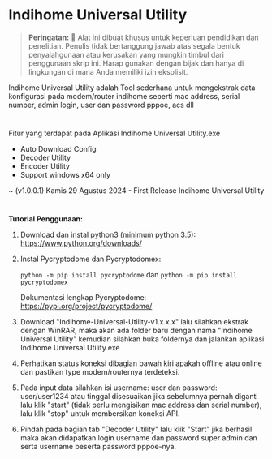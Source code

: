 # Indihome Universal Utility

> **Peringatan:** :red_circle: Alat ini dibuat khusus untuk keperluan pendidikan dan penelitian. Penulis tidak bertanggung jawab atas segala bentuk penyalahgunaan atau kerusakan yang mungkin timbul dari penggunaan skrip ini. Harap gunakan dengan bijak dan hanya di lingkungan di mana Anda memiliki izin eksplisit.

Indihome Universal Utility adalah Tool sederhana untuk mengekstrak data konfigurasi pada modem/router indihome seperti mac address, serial number, admin login, user dan password pppoe, acs dll

#
Fitur yang terdapat pada Aplikasi Indihome Universal Utility.exe
- Auto Download Config
- Decoder Utility
- Encoder Utility
- Support windows x64 only

~ (v1.0.0.1) Kamis 29 Agustus 2024 - First Release Indihome Universal Utility

#
<b>Tutorial Penggunaan:</b>
1. Download dan instal python3 (minimum python 3.5):
https://www.python.org/downloads/
2. Instal Pycryptodome dan Pycryptodomex: 

   ```python -m pip install pycryptodome``` 
dan
```python -m pip install pycryptodomex```

    Dokumentasi lengkap Pycryptodome:
https://pypi.org/project/pycryptodome/

4. Download "Indihome-Universal-Utility-v1.x.x.x" lalu silahkan ekstrak dengan WinRAR, maka akan ada folder baru dengan nama "Indihome Universal Utility" kemudian silahkan buka foldernya dan jalankan aplikasi Indihome Universal Utility.exe

5. Perhatikan status koneksi dibagian bawah kiri apakah offline atau online dan pastikan type modem/routernya terdeteksi.

6. Pada input data silahkan isi username: user dan password: user/user1234 atau tinggal disesuaikan jika sebelumnya pernah diganti lalu klik "start" (tidak perlu mengisikan mac address dan serial number), lalu klik "stop" untuk membersikan koneksi API.

7. Pindah pada bagian tab "Decoder Utility" lalu klik "Start" jika berhasil maka akan didapatkan login username dan password super admin dan serta username beserta password pppoe-nya.
